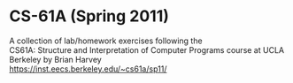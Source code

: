 # CS-61A (Spring 2011)

A collection of lab/homework exercises following the  
CS61A: Structure and Interpretation of Computer Programs course at UCLA Berkeley by Brian Harvey  
https://inst.eecs.berkeley.edu/~cs61a/sp11/
